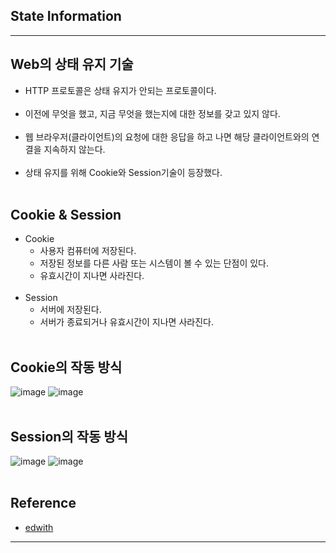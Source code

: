 State Information
-----------------

---

Web의 상태 유지 기술
--------------------

-	HTTP 프로토콜은 상태 유지가 안되는 프로토콜이다.<br><br>
-	이전에 무엇을 했고, 지금 무엇을 했는지에 대한 정보를 갖고 있지 않다.<br><br>
-	웹 브라우저(클라이언트)의 요청에 대한 응답을 하고 나면 해당 클라이언트와의 연결을 지속하지 않는다.<br><br>
-	상태 유지를 위해 Cookie와 Session기술이 등장했다.<br><br>

Cookie & Session
----------------

-	Cookie
	-	사용자 컴퓨터에 저장된다.
	-	저장된 정보를 다른 사람 또는 시스템이 볼 수 있는 단점이 있다.
	-	유효시간이 지나면 사라진다.<br><br>
-	Session
	-	서버에 저장된다.
	-	서버가 종료되거나 유효시간이 지나면 사라진다.<br><br>

Cookie의 작동 방식
------------------

![image](https://user-images.githubusercontent.com/56240505/71463566-26885e80-27fa-11ea-8d94-651094872726.png) ![image](https://user-images.githubusercontent.com/56240505/71463568-2a1be580-27fa-11ea-9e71-4a6213625051.png)<br><br>

Session의 작동 방식
-------------------

![image](https://user-images.githubusercontent.com/56240505/71463572-2daf6c80-27fa-11ea-9bac-164a50ef231c.png) ![image](https://user-images.githubusercontent.com/56240505/71463578-30aa5d00-27fa-11ea-9d8c-c4a53d3c6f20.png)<br><br>

Reference
---------

-	[edwith](https://www.edwith.org/boostcourse-web/lecture/16798/)

---
